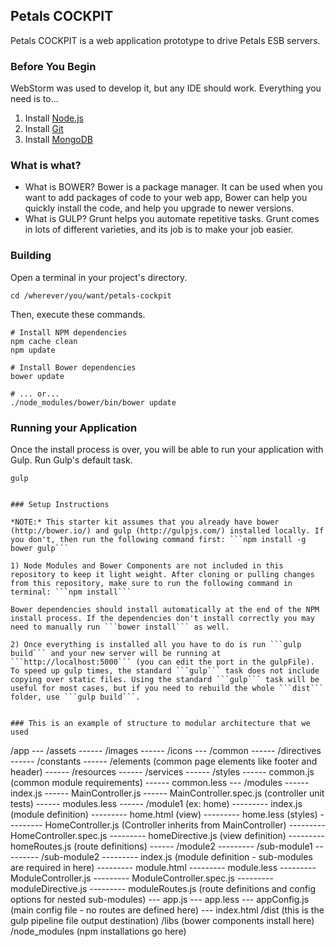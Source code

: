 ## Petals COCKPIT

Petals COCKPIT is a web application prototype to drive Petals ESB servers.


### Before You Begin

WebStorm was used to develop it, but any IDE should work. Everything you need is to...

1. Install [Node.js](https://nodejs.org/)
2. Install [Git](https://git-scm.com/)
3. Install [MongoDB](https://www.mongodb.org/)


### What is what?

- What is BOWER?
Bower is a package manager. It can be used when you want to add packages of code to your web app, Bower can help you quickly install the code, and help you upgrade to newer versions.
- What is GULP?
Grunt helps you automate repetitive tasks. Grunt comes in lots of different varieties, and its job is to make your job easier.


### Building

Open a terminal in your project's directory.

```
cd /wherever/you/want/petals-cockpit
```

Then, execute these commands.

```properties
# Install NPM dependencies
npm cache clean
npm update

# Install Bower dependencies
bower update

# ... or...
./node_modules/bower/bin/bower update
```

### Running your Application

Once the install process is over, you will be able to run your application with Gulp.
Run Gulp's default task.

```properties
gulp


### Setup Instructions

*NOTE:* This starter kit assumes that you already have bower (http://bower.io/) and gulp (http://gulpjs.com/) installed locally. If you don't, then run the following command first: ```npm install -g bower gulp```

1) Node Modules and Bower Components are not included in this repository to keep it light weight. After cloning or pulling changes from this repository, make sure to run the following command in terminal: ```npm install```

Bower dependencies should install automatically at the end of the NPM install process. If the dependencies don't install correctly you may need to manually run ```bower install``` as well.

2) Once everything is installed all you have to do is run ```gulp build``` and your new server will be running at ```http://localhost:5000``` (you can edit the port in the gulpFile). To speed up gulp times, the standard ```gulp``` task does not include copying over static files. Using the standard ```gulp``` task will be useful for most cases, but if you need to rebuild the whole ```dist``` folder, use ```gulp build```.


### This is an example of structure to modular architecture that we used

```
/app
--- /assets
------ /images
------ /icons
--- /common
------ /directives
------ /constants
------ /elements (common page elements like footer and header)
------ /resources
------ /services
------ /styles
------ common.js (common module requirements)
------ common.less
--- /modules
------ index.js
------ MainController.js
------ MainController.spec.js (controller unit tests)
------ modules.less
------ /module1 (ex: home)
--------- index.js (module definition)
--------- home.html (view)
--------- home.less (styles)
--------- HomeController.js (Controller inherits from MainController)
--------- HomeController.spec.js
--------- homeDirective.js (view definition)
--------- homeRoutes.js (route definitions)
------ /module2
--------- /sub-module1
--------- /sub-module2
--------- index.js (module definition - sub-modules are required in here)
--------- module.html
--------- module.less
--------- ModuleController.js
--------- ModuleController.spec.js
--------- moduleDirective.js
--------- moduleRoutes.js (route definitions and config options for nested sub-modules)
--- app.js
--- app.less
--- appConfig.js (main config file - no routes are defined here)
--- index.html
/dist (this is the gulp pipeline file output destination)
/libs (bower components install here)
/node_modules (npm installations go here)
```